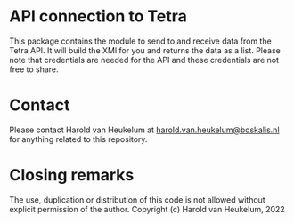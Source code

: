 # API connection to Tetra

This package contains the module to send to and receive data from the Tetra API. It will build the XMl for you and
returns the data as a list. Please note that credentials are needed for the API and these credentials are not free 
to share.

# Contact

Please contact Harold van Heukelum at harold.van.heukelum@boskalis.nl for anything related to this repository.

# Closing remarks

The use, duplication or distribution of this code is not allowed without explicit permission of
the author. Copyright (c) Harold van Heukelum, 2022
